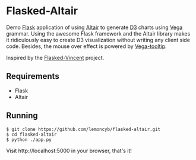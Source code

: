 # Flasked-Altair
Demo [Flask](http://flask.pocoo.org) application of using [Altair](https://altair-viz.github.io/index.html) to generate [D3](https://d3js.org) charts using [Vega](https://vega.github.io/vega/) grammar. Using the awesome Flask framework and the Altair library makes it ridiculously easy to create D3 visualization without writing any client side code. Besides, the mouse over effect is powered by [Vega-tooltip](https://github.com/vega/vega-tooltip).

Inspired by the [Flasked-Vincent](https://github.com/iiSeymour/flasked-vincent) project.

## Requirements

- Flask
- Altair

## Running

```
$ git clone https://github.com/lemoncyb/flasked-altair.git
$ cd flasked-altair
$ python ./app.py
```
Visit http://localhost:5000 in your browser, that's it!
